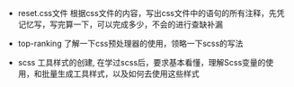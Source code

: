 + reset.css文件 根据css文件的内容，写出css文件中的语句的所有注释，先凭记忆写，写完算一下，可以完成多少，不会的进行查缺补漏  

+ top-ranking 了解一下css预处理器的使用，领略一下scss的写法

+ scss 工具样式的创建, 在学过scss后，要求基本看懂，理解Scss变量的使用，和批量生成工具样式，以及如何去使用这些样式

